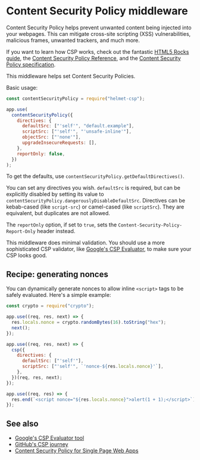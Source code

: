 # Content Security Policy middleware

Content Security Policy helps prevent unwanted content being injected into your webpages. This can mitigate cross-site scripting (XSS) vulnerabilities, malicious frames, unwanted trackers, and much more.

If you want to learn how CSP works, check out the fantastic [HTML5 Rocks guide](http://www.html5rocks.com/en/tutorials/security/content-security-policy/), the [Content Security Policy Reference](http://content-security-policy.com/), and the [Content Security Policy specification](http://www.w3.org/TR/CSP/).

This middleware helps set Content Security Policies.

Basic usage:

```javascript
const contentSecurityPolicy = require("helmet-csp");

app.use(
  contentSecurityPolicy({
    directives: {
      defaultSrc: ["'self'", "default.example"],
      scriptSrc: ["'self'", "'unsafe-inline'"],
      objectSrc: ["'none'"],
      upgradeInsecureRequests: [],
    },
    reportOnly: false,
  })
);
```

To get the defaults, use `contentSecurityPolicy.getDefaultDirectives()`.

You can set any directives you wish. `defaultSrc` is required, but can be explicitly disabled by setting its value to `contentSecurityPolicy.dangerouslyDisableDefaultSrc`. Directives can be kebab-cased (like `script-src`) or camel-cased (like `scriptSrc`). They are equivalent, but duplicates are not allowed.

The `reportOnly` option, if set to `true`, sets the `Content-Security-Policy-Report-Only` header instead.

This middleware does minimal validation. You should use a more sophisticated CSP validator, like [Google's CSP Evaluator](https://csp-evaluator.withgoogle.com/), to make sure your CSP looks good.

## Recipe: generating nonces

You can dynamically generate nonces to allow inline `<script>` tags to be safely evaluated. Here's a simple example:

```js
const crypto = require("crypto");

app.use((req, res, next) => {
  res.locals.nonce = crypto.randomBytes(16).toString("hex");
  next();
});

app.use((req, res, next) => {
  csp({
    directives: {
      defaultSrc: ["'self'"],
      scriptSrc: ["'self'", `'nonce-${res.locals.nonce}'`],
    },
  })(req, res, next);
});

app.use((req, res) => {
  res.end(`<script nonce="${res.locals.nonce}">alert(1 + 1);</script>`);
});
```

## See also

- [Google's CSP Evaluator tool](https://csp-evaluator.withgoogle.com/)
- [GitHub's CSP journey](http://githubengineering.com/githubs-csp-journey/)
- [Content Security Policy for Single Page Web Apps](https://developer.squareup.com/blog/content-security-policy-for-single-page-web-apps/)

